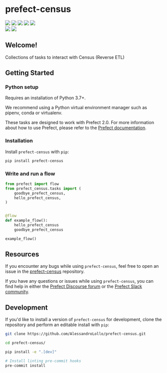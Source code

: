 # prefect-census

<a href="https://pypi.python.org/pypi/prefect-census/" alt="PyPI Version">
    <img src="https://badge.fury.io/py/prefect-census.svg" /></a>
<a href="https://github.com/AlessandroLollo/prefect-census/" alt="Stars">
    <img src="https://img.shields.io/github/stars/AlessandroLollo/prefect-census" /></a>
<a href="https://pepy.tech/badge/prefect-census/" alt="Downloads">
    <img src="https://pepy.tech/badge/prefect-census" /></a>
<a href="https://github.com/AlessandroLollo/prefect-census/pulse" alt="Activity">
    <img src="https://img.shields.io/github/commit-activity/m/AlessandroLollo/prefect-census" /></a>
<a href="https://github.com/AlessandroLollo/prefect-census/graphs/contributors" alt="Contributors">
    <img src="https://img.shields.io/github/contributors/AlessandroLollo/prefect-census" /></a>
<br>
<a href="https://prefect-community.slack.com" alt="Slack">
    <img src="https://img.shields.io/badge/slack-join_community-red.svg?logo=slack" /></a>
<a href="https://discourse.prefect.io/" alt="Discourse">
    <img src="https://img.shields.io/badge/discourse-browse_forum-red.svg?logo=discourse" /></a>

## Welcome!

Collections of tasks to interact with Census (Reverse ETL)

## Getting Started

### Python setup

Requires an installation of Python 3.7+.

We recommend using a Python virtual environment manager such as pipenv, conda or virtualenv.

These tasks are designed to work with Prefect 2.0. For more information about how to use Prefect, please refer to the [Prefect documentation](https://orion-docs.prefect.io/).

### Installation

Install `prefect-census` with `pip`:

```bash
pip install prefect-census
```

### Write and run a flow

```python
from prefect import flow
from prefect_census.tasks import (
    goodbye_prefect_census,
    hello_prefect_census,
)


@flow
def example_flow():
    hello_prefect_census
    goodbye_prefect_census

example_flow()
```

## Resources

If you encounter any bugs while using `prefect-census`, feel free to open an issue in the [prefect-census](https://github.com/AlessandroLollo/prefect-census) repository.

If you have any questions or issues while using `prefect-census`, you can find help in either the [Prefect Discourse forum](https://discourse.prefect.io/) or the [Prefect Slack community](https://prefect.io/slack).

## Development

If you'd like to install a version of `prefect-census` for development, clone the repository and perform an editable install with `pip`:

```bash
git clone https://github.com/AlessandroLollo/prefect-census.git

cd prefect-census/

pip install -e ".[dev]"

# Install linting pre-commit hooks
pre-commit install
```
